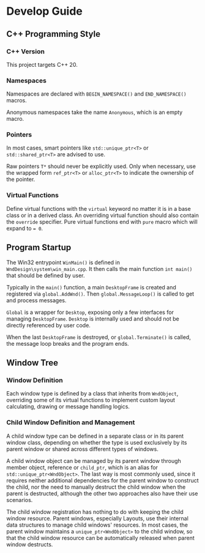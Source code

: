 # Develop Guide

## C++ Programming Style

### C++ Version

This project targets C++ 20.

### Namespaces

Namespaces are declared with `BEGIN_NAMESPACE()` and `END_NAMESPACE()` macros.

Anonymous namespaces take the name `Anonymous`, which is an empty macro.

### Pointers

In most cases, smart pointers like `std::unique_ptr<T>` or `std::shared_ptr<T>` are advised to use.

Raw pointers `T*` should never be explicitly used. Only when necessary, use the wrapped form `ref_ptr<T>` or `alloc_ptr<T>` to indicate the ownership of the pointer.

### Virtual Functions

Define virtual functions with the `virtual` keyword no matter it is in a base class or in a derived class. An overriding virtual function should also contain the `override` specifier. Pure virtual functions end with `pure` macro which will expand to `= 0`.

## Program Startup

The Win32 entrypoint `WinMain()` is defined in `WndDesign\system\win_main.cpp`. It then calls the main function `int main()` that should be defined by user.

Typically in the `main()` function, a main `DesktopFrame` is created and registered via `global.AddWnd()`. Then `global.MessageLoop()` is called to get and process messages.

`Global` is a wrapper for `Desktop`, exposing only a few interfaces for managing `DesktopFrame`. `Desktop` is internally used and should not be directly referenced by user code.

When the last `DesktopFrame` is destroyed, or `global.Terminate()` is called, the message loop breaks and the program ends.

## Window Tree

### Window Definition

Each window type is defined by a class that inherits from `WndObject`, overriding some of its virtual functions to implement custom layout calculating, drawing or message handling logics.

### Child Window Definition and Management

A child window type can be defined in a separate class or in its parent window class, depending on whether the type is used exclusively by its parent window or shared across different types of windows.

A child window object can be managed by its parent window through member object, reference or `child_ptr`, which is an alias for `std::unique_ptr<WndObject>`. The last way is most commonly used, since it requires neither additional dependencies for the parent window to construct the child, nor the need to manually destruct the child window when the parent is destructed, although the other two approaches also have their use scenarios.

The child window registration has nothing to do with keeping the child window resource. Parent windows, especially Layouts, use their internal data structures to manage child windows' resources. In most cases, the parent window maintains a `unique_ptr<WndObject>` to the child window, so that the child window resource can be automatically released when parent window destructs.
